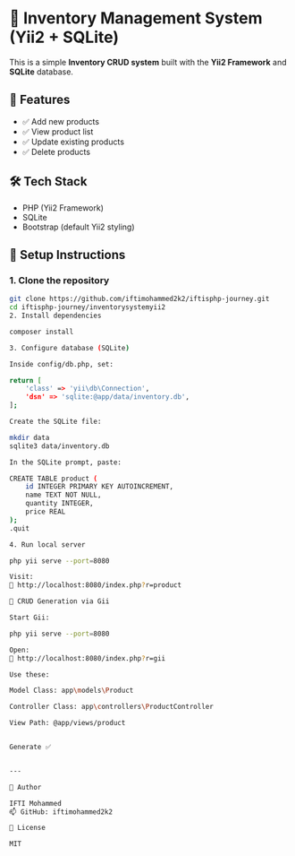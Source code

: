 # 🧾 Inventory Management System (Yii2 + SQLite)

This is a simple **Inventory CRUD system** built with the **Yii2 Framework** and **SQLite** database.

## 📁 Features

- ✅ Add new products
- ✅ View product list
- ✅ Update existing products
- ✅ Delete products

## 🛠 Tech Stack

- PHP (Yii2 Framework)
- SQLite
- Bootstrap (default Yii2 styling)

## 🧪 Setup Instructions

### 1. Clone the repository

```bash
git clone https://github.com/iftimohammed2k2/iftisphp-journey.git
cd iftisphp-journey/inventorysystemyii2
2. Install dependencies

composer install

3. Configure database (SQLite)

Inside config/db.php, set:

return [
    'class' => 'yii\db\Connection',
    'dsn' => 'sqlite:@app/data/inventory.db',
];

Create the SQLite file:

mkdir data
sqlite3 data/inventory.db

In the SQLite prompt, paste:

CREATE TABLE product (
    id INTEGER PRIMARY KEY AUTOINCREMENT,
    name TEXT NOT NULL,
    quantity INTEGER,
    price REAL
);
.quit

4. Run local server

php yii serve --port=8080

Visit:
📍 http://localhost:8080/index.php?r=product

🧠 CRUD Generation via Gii

Start Gii:

php yii serve --port=8080

Open:
📍 http://localhost:8080/index.php?r=gii

Use these:

Model Class: app\models\Product

Controller Class: app\controllers\ProductController

View Path: @app/views/product


Generate ✅


---

👤 Author

IFTI Mohammed
📫 GitHub: iftimohammed2k2

🪪 License

MIT
